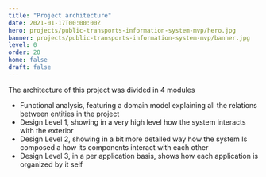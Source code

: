 ```yaml
---
title: "Project architecture"
date: 2021-01-17T00:00:00Z
hero: projects/public-transports-information-system-mvp/hero.jpg
banner: projects/public-transports-information-system-mvp/banner.jpg
level: 0
order: 20
home: false
draft: false
---
```

The architecture of this project was divided in 4 modules
* Functional analysis, featuring a domain model explaining all the relations between entities in the project
* Design Level 1, showing in a very high level how the system interacts with the exterior
* Design Level 2, showing in a bit more detailed way how the system Is composed a how its components interact with each other
* Design Level 3, in a per application basis, shows how each application is organized by it self

